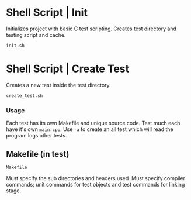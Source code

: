 # **Shell Script** | Init
Initializes project with basic C test scripting. Creates test directory and testing script and cache.
```
init.sh
```


# **Shell Script** | Create Test
Creates a new test inside the test directory. 
```
create_test.sh
```

### Usage
Each test has its own Makefile and unique source code. Test much each have it's own `main.cpp`. Use `-a` to create an all test which will read the program logs other tests.

## Makefile (in test)
```
Makefile
```
Must specify the sub directories and headers used. Must specify compiler commands; unit commands for test objects and test commands for linking stage.
